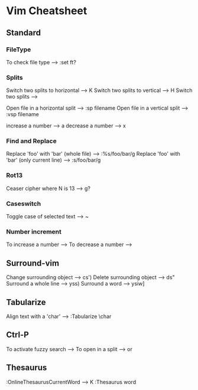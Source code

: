 Vim Cheatsheet
==============


Standard
--------

### FileType
To check file type --> :set ft?

### Splits

Switch two splits to horizontal --> <C-w>K
Switch two splits to vertical   --> <C-w>H
Switch two splits               --> <C-w><C-x>

Open file in a horizontal split  --> :sp filename
Open file in a vertical split    --> :vsp filename

increase a number --> <CR>a
decrease a number --> <CR>x

### Find and Replace
Replace 'foo' with 'bar' (whole file)        --> :%s/foo/bar/g
Replace 'foo' with 'bar' (only current line) --> :s/foo/bar/g

### Rot13
Ceaser cipher where N is 13 --> g?

### Caseswitch
Toggle case of selected text --> ~

### Number increment
To increase a number --> <C-a>
To decrease a number --> <C-x>


Surround-vim
------------

Change surrounding object --> cs')
Delete surrounding object --> ds"
Surround a whole line     --> yss)
Surround a word           --> ysiw]

Tabularize
----------

Align text with a 'char' --> :Tabularize \char

Ctrl-P
------

To activate fuzzy search --> <C-p>
To open in a split       --> <C-v> or <C-x>

Thesaurus
---------
:OnlineThesaurusCurrentWord --> <LocalLeader>K
:Thesaurus word
